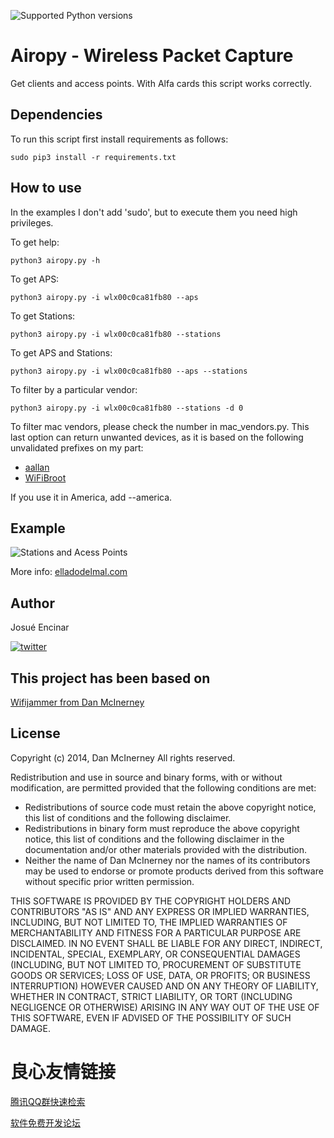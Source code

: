 ![Supported Python versions](https://img.shields.io/badge/python-3.6-blue.svg?style=flat-square)

# **Airopy - Wireless Packet Capture**

Get clients and access points. With Alfa cards this script works correctly.

## Dependencies

To run this script first install requirements as follows:

```[python]
sudo pip3 install -r requirements.txt 
```

## How to use

In the examples I don't add 'sudo', but to execute them you need high privileges.

To get help:
```[python]
python3 airopy.py -h
```

To get APS:

```[python]
python3 airopy.py -i wlx00c0ca81fb80 --aps
```

To get Stations:
```[python]
python3 airopy.py -i wlx00c0ca81fb80 --stations
```

To get APS and Stations:
```[python]
python3 airopy.py -i wlx00c0ca81fb80 --aps --stations
```

To filter by a particular vendor:
```[python]
python3 airopy.py -i wlx00c0ca81fb80 --stations -d 0
```

To filter mac vendors, please check the number in mac_vendors.py. This last option can return unwanted devices, as it is based on the following unvalidated prefixes on my part:

* [aallan](https://gist.github.com/aallan/b4bb86db86079509e6159810ae9bd3e4)
* [WiFiBroot](https://raw.githubusercontent.com/hash3liZer/WiFiBroot/master/utils/macers.txt)

If you use it in America, add --america.

## Example

![Stations and Acess Points](https://1.bp.blogspot.com/-ddSPcuSz92c/XSy8-Xf2BiI/AAAAAAAAw70/ULHEp5NV3bwmmrOc3b5qBeN7d9FvDOi6wCLcBGAs/s1600/Figura3_PoC1.png)

More info: [elladodelmal.com](http://www.elladodelmal.com/2019/07/airopy-como-crear-tu-airodump-con.html)

## Author

Josué Encinar

[![twitter][1.1]][1]


## This project has been based on

[Wifijammer from Dan McInerney](https://github.com/DanMcInerney/wifijammer)

## License

Copyright (c) 2014, Dan McInerney All rights reserved.

Redistribution and use in source and binary forms, with or without modification, are permitted provided that the following conditions are met:

* Redistributions of source code must retain the above copyright notice, this list of conditions and the following disclaimer.
* Redistributions in binary form must reproduce the above copyright notice, this list of conditions and the following disclaimer in the documentation and/or other materials provided with the distribution.
* Neither the name of Dan McInerney nor the names of its contributors may be used to endorse or promote products derived from this software without specific prior written permission.

THIS SOFTWARE IS PROVIDED BY THE COPYRIGHT HOLDERS AND CONTRIBUTORS "AS IS" AND ANY EXPRESS OR IMPLIED WARRANTIES, INCLUDING, BUT NOT LIMITED TO, THE IMPLIED WARRANTIES OF MERCHANTABILITY AND FITNESS FOR A PARTICULAR PURPOSE ARE DISCLAIMED. IN NO EVENT SHALL BE LIABLE FOR ANY DIRECT, INDIRECT, INCIDENTAL, SPECIAL, EXEMPLARY, OR CONSEQUENTIAL DAMAGES (INCLUDING, BUT NOT LIMITED TO, PROCUREMENT OF SUBSTITUTE GOODS OR SERVICES; LOSS OF USE, DATA, OR PROFITS; OR BUSINESS INTERRUPTION) HOWEVER CAUSED AND ON ANY THEORY OF LIABILITY, WHETHER IN CONTRACT, STRICT LIABILITY, OR TORT (INCLUDING NEGLIGENCE OR OTHERWISE) ARISING IN ANY WAY OUT OF THE USE OF THIS SOFTWARE, EVEN IF ADVISED OF THE POSSIBILITY OF SUCH DAMAGE.


 
[1.1]: http://i.imgur.com/tXSoThF.png (twitter icon with padding)
[1]: http://www.twitter.com/josueencinar


 


 # 良心友情链接

[腾讯QQ群快速检索](http://u.720life.cn/s/8cf73f7c)

[软件免费开发论坛](http://u.720life.cn/s/bbb01dc0)